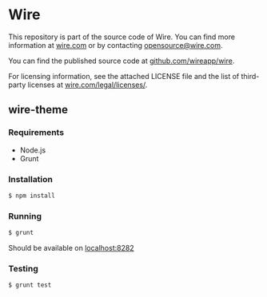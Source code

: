 # Wire

This repository is part of the source code of Wire. You can find more information at [wire.com](https://wire.com) or by contacting opensource@wire.com.

You can find the published source code at [github.com/wireapp/wire](https://github.com/wireapp/wire).

For licensing information, see the attached LICENSE file and the list of third-party licenses at [wire.com/legal/licenses/](https://wire.com/legal/licenses/).

## wire-theme

### Requirements

- Node.js
- Grunt


### Installation

```bash
$ npm install
```

### Running

```bash
$ grunt
```

Should be available on [localhost:8282](http://localhost:8282/)

### Testing

```bash
$ grunt test
```
